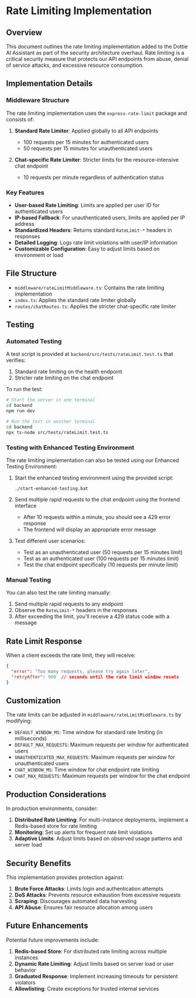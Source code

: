# Rate Limiting Implementation

## Overview

This document outlines the rate limiting implementation added to the Dottie AI Assistant as part of the security architecture overhaul. Rate limiting is a critical security measure that protects our API endpoints from abuse, denial of service attacks, and excessive resource consumption.

## Implementation Details

### Middleware Structure

The rate limiting implementation uses the `express-rate-limit` package and consists of:

1. **Standard Rate Limiter**: Applied globally to all API endpoints
   - 100 requests per 15 minutes for authenticated users
   - 50 requests per 15 minutes for unauthenticated users

2. **Chat-specific Rate Limiter**: Stricter limits for the resource-intensive chat endpoint
   - 10 requests per minute regardless of authentication status

### Key Features

- **User-based Rate Limiting**: Limits are applied per user ID for authenticated users
- **IP-based Fallback**: For unauthenticated users, limits are applied per IP address
- **Standardized Headers**: Returns standard `RateLimit-*` headers in responses
- **Detailed Logging**: Logs rate limit violations with user/IP information
- **Customizable Configuration**: Easy to adjust limits based on environment or load

## File Structure

- `middleware/rateLimitMiddleware.ts`: Contains the rate limiting implementation
- `index.ts`: Applies the standard rate limiter globally
- `routes/chatRoutes.ts`: Applies the stricter chat-specific rate limiter

## Testing

### Automated Testing

A test script is provided at `backend/src/tests/rateLimit.test.ts` that verifies:
1. Standard rate limiting on the health endpoint
2. Stricter rate limiting on the chat endpoint

To run the test:

```bash
# Start the server in one terminal
cd backend
npm run dev

# Run the test in another terminal
cd backend
npx ts-node src/tests/rateLimit.test.ts
```

### Testing with Enhanced Testing Environment

The rate limiting implementation can also be tested using our Enhanced Testing Environment:

1. Start the enhanced testing environment using the provided script:
   ```
   ./start-enhanced-testing.bat
   ```

2. Send multiple rapid requests to the chat endpoint using the frontend interface
   - After 10 requests within a minute, you should see a 429 error response
   - The frontend will display an appropriate error message

3. Test different user scenarios:
   - Test as an unauthenticated user (50 requests per 15 minutes limit)
   - Test as an authenticated user (100 requests per 15 minutes limit)
   - Test the chat endpoint specifically (10 requests per minute limit)

### Manual Testing

You can also test the rate limiting manually:

1. Send multiple rapid requests to any endpoint
2. Observe the `RateLimit-*` headers in the responses
3. After exceeding the limit, you'll receive a 429 status code with a message

## Rate Limit Response

When a client exceeds the rate limit, they will receive:

```json
{
  "error": "Too many requests, please try again later",
  "retryAfter": 900  // seconds until the rate limit window resets
}
```

## Customization

The rate limits can be adjusted in `middleware/rateLimitMiddleware.ts` by modifying:

- `DEFAULT_WINDOW_MS`: Time window for standard rate limiting (in milliseconds)
- `DEFAULT_MAX_REQUESTS`: Maximum requests per window for authenticated users
- `UNAUTHENTICATED_MAX_REQUESTS`: Maximum requests per window for unauthenticated users
- `CHAT_WINDOW_MS`: Time window for chat endpoint rate limiting
- `CHAT_MAX_REQUESTS`: Maximum requests per window for the chat endpoint

## Production Considerations

In production environments, consider:

1. **Distributed Rate Limiting**: For multi-instance deployments, implement a Redis-based store for rate limiting
2. **Monitoring**: Set up alerts for frequent rate limit violations
3. **Adaptive Limits**: Adjust limits based on observed usage patterns and server load

## Security Benefits

This implementation provides protection against:

1. **Brute Force Attacks**: Limits login and authentication attempts
2. **DoS Attacks**: Prevents resource exhaustion from excessive requests
3. **Scraping**: Discourages automated data harvesting
4. **API Abuse**: Ensures fair resource allocation among users

## Future Enhancements

Potential future improvements include:

1. **Redis-based Store**: For distributed rate limiting across multiple instances
2. **Dynamic Rate Limiting**: Adjust limits based on server load or user behavior
3. **Graduated Response**: Implement increasing timeouts for persistent violators
4. **Allowlisting**: Create exceptions for trusted internal services
